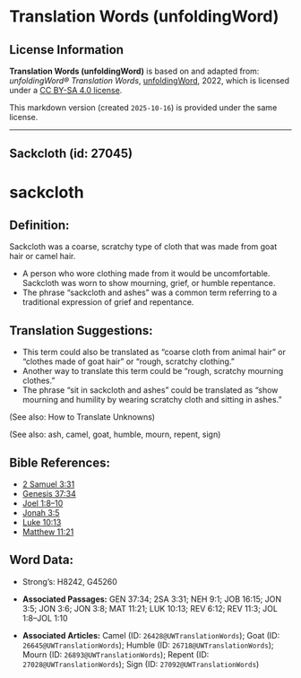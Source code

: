 # Translation Words (unfoldingWord)

## License Information

**Translation Words (unfoldingWord)** is based on and adapted from: _unfoldingWord® Translation Words_, [unfoldingWord](https://unfoldingword.org/utw), 2022, which is licensed under a [CC BY-SA 4.0 license](https://creativecommons.org/licenses/by-sa/4.0/legalcode.en).

This markdown version (created `2025-10-16`) is provided under the same license.



--------------------------------

## Sackcloth (id: 27045)

sackcloth
=========

Definition:
-----------

Sackcloth was a coarse, scratchy type of cloth that was made from goat hair or camel hair.

* A person who wore clothing made from it would be uncomfortable. Sackcloth was worn to show mourning, grief, or humble repentance.
* The phrase “sackcloth and ashes” was a common term referring to a traditional expression of grief and repentance.

Translation Suggestions:
------------------------

* This term could also be translated as “coarse cloth from animal hair” or “clothes made of goat hair” or “rough, scratchy clothing.”
* Another way to translate this term could be “rough, scratchy mourning clothes.”
* The phrase “sit in sackcloth and ashes” could be translated as “show mourning and humility by wearing scratchy cloth and sitting in ashes.”

(See also: How to Translate Unknowns)

(See also: ash, camel, goat, humble, mourn, repent, sign)

Bible References:
-----------------

* [2 Samuel 3:31](https://ref.ly/2Sam3:31)
* [Genesis 37:34](https://ref.ly/Gen37:34)
* [Joel 1:8–10](https://ref.ly/Joel1:8-Joel1:10)
* [Jonah 3:5](https://ref.ly/Jonah3:5)
* [Luke 10:13](https://ref.ly/Luke10:13)
* [Matthew 11:21](https://ref.ly/Matt11:21)

Word Data:
----------

* Strong’s: H8242, G45260

* **Associated Passages:** GEN 37:34; 2SA 3:31; NEH 9:1; JOB 16:15; JON 3:5; JON 3:6; JON 3:8; MAT 11:21; LUK 10:13; REV 6:12; REV 11:3; JOL 1:8–JOL 1:10
* **Associated Articles:** Camel (ID: `26428@UWTranslationWords`); Goat (ID: `26645@UWTranslationWords`); Humble (ID: `26718@UWTranslationWords`); Mourn (ID: `26893@UWTranslationWords`); Repent (ID: `27028@UWTranslationWords`); Sign (ID: `27092@UWTranslationWords`)

